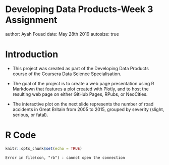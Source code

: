 Developing Data Products-Week 3 Assignment
========================================================
author: Ayah Fouad
date: May 28th 2019
autosize: true

Introduction
========================================================



- This project was created as part of the Developing Data Products course of the Coursera Data Science Specialisation.

- The goal of the project is to create a web page presentation using R Markdown that features a plot created with Plotly, and to host the resulting web page on either GitHub Pages, RPubs, or NeoCities.

- The interactive plot on the next slide represents the number of road accidents in Great Britain from 2005 to 2015, grouped by severity (slight, serious, or fatal).

R Code
========================================================

```r
knitr::opts_chunk$set(echo = TRUE)
```





```
Error in file(con, "rb") : cannot open the connection
```
